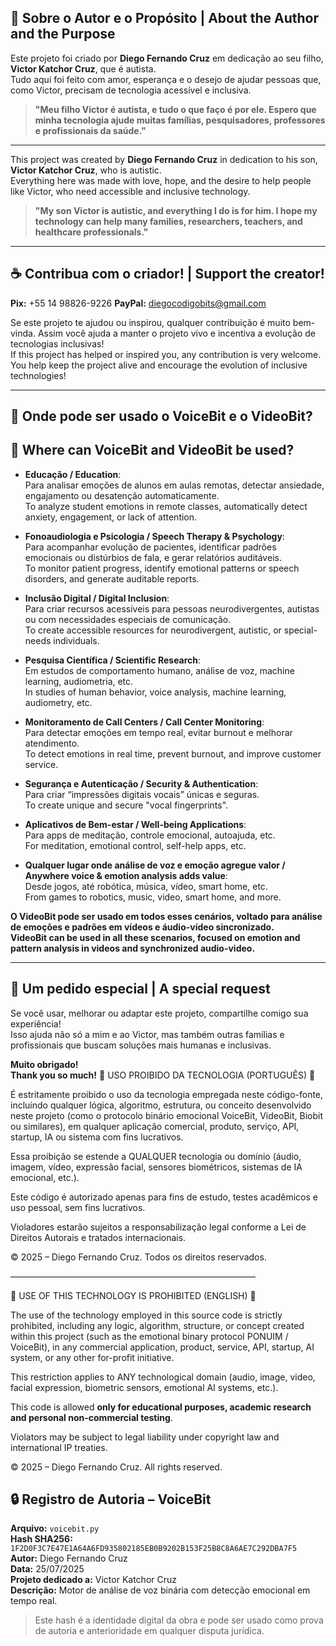 ## 💙 Sobre o Autor e o Propósito | About the Author and the Purpose

Este projeto foi criado por **Diego Fernando Cruz** em dedicação ao seu filho, **Victor Katchor Cruz**, que é autista.  
Tudo aqui foi feito com amor, esperança e o desejo de ajudar pessoas que, como Victor, precisam de tecnologia acessível e inclusiva.

> **"Meu filho Victor é autista, e tudo o que faço é por ele. Espero que minha tecnologia ajude muitas famílias, pesquisadores, professores e profissionais da saúde."**

---

This project was created by **Diego Fernando Cruz** in dedication to his son, **Victor Katchor Cruz**, who is autistic.  
Everything here was made with love, hope, and the desire to help people like Victor, who need accessible and inclusive technology.

> **"My son Victor is autistic, and everything I do is for him. I hope my technology can help many families, researchers, teachers, and healthcare professionals."**

---

## ☕ Contribua com o criador! | Support the creator!

**Pix:** +55 14 98826-9226
**PayPal:** diegocodigobits@gmail.com

Se este projeto te ajudou ou inspirou, qualquer contribuição é muito bem-vinda. Assim você ajuda a manter o projeto vivo e incentiva a evolução de tecnologias inclusivas!  
If this project has helped or inspired you, any contribution is very welcome. You help keep the project alive and encourage the evolution of inclusive technologies!

---

## 🚀 Onde pode ser usado o **VoiceBit** e o **VideoBit**?  
## 🚀 Where can **VoiceBit** and **VideoBit** be used?

- **Educação / Education**:  
  Para analisar emoções de alunos em aulas remotas, detectar ansiedade, engajamento ou desatenção automaticamente.  
  To analyze student emotions in remote classes, automatically detect anxiety, engagement, or lack of attention.

- **Fonoaudiologia e Psicologia / Speech Therapy & Psychology**:  
  Para acompanhar evolução de pacientes, identificar padrões emocionais ou distúrbios de fala, e gerar relatórios auditáveis.  
  To monitor patient progress, identify emotional patterns or speech disorders, and generate auditable reports.

- **Inclusão Digital / Digital Inclusion**:  
  Para criar recursos acessíveis para pessoas neurodivergentes, autistas ou com necessidades especiais de comunicação.  
  To create accessible resources for neurodivergent, autistic, or special-needs individuals.

- **Pesquisa Científica / Scientific Research**:  
  Em estudos de comportamento humano, análise de voz, machine learning, audiometria, etc.  
  In studies of human behavior, voice analysis, machine learning, audiometry, etc.

- **Monitoramento de Call Centers / Call Center Monitoring**:  
  Para detectar emoções em tempo real, evitar burnout e melhorar atendimento.  
  To detect emotions in real time, prevent burnout, and improve customer service.

- **Segurança e Autenticação / Security & Authentication**:  
  Para criar “impressões digitais vocais” únicas e seguras.  
  To create unique and secure "vocal fingerprints".

- **Aplicativos de Bem-estar / Well-being Applications**:  
  Para apps de meditação, controle emocional, autoajuda, etc.  
  For meditation, emotional control, self-help apps, etc.

- **Qualquer lugar onde análise de voz e emoção agregue valor / Anywhere voice & emotion analysis adds value**:  
  Desde jogos, até robótica, música, vídeo, smart home, etc.  
  From games to robotics, music, video, smart home, and more.

**O VideoBit pode ser usado em todos esses cenários, voltado para análise de emoções e padrões em vídeos e áudio-vídeo sincronizado.**  
**VideoBit can be used in all these scenarios, focused on emotion and pattern analysis in videos and synchronized audio-video.**

---

## 💬 Um pedido especial | A special request

Se você usar, melhorar ou adaptar este projeto, compartilhe comigo sua experiência!  
Isso ajuda não só a mim e ao Victor, mas também outras famílias e profissionais que buscam soluções mais humanas e inclusivas.

**Muito obrigado!**  
**Thank you so much!**
🚫 USO PROIBIDO DA TECNOLOGIA (PORTUGUÊS) 🚫

É estritamente proibido o uso da tecnologia empregada neste código-fonte, incluindo qualquer lógica, algoritmo, estrutura, ou conceito desenvolvido neste projeto (como o protocolo binário emocional VoiceBit, VideoBit, Biobit ou similares), em qualquer aplicação comercial, produto, serviço, API, startup, IA ou sistema com fins lucrativos.

Essa proibição se estende a QUALQUER tecnologia ou domínio (áudio, imagem, vídeo, expressão facial, sensores biométricos, sistemas de IA emocional, etc.).

Este código é autorizado apenas para fins de estudo, testes acadêmicos e uso pessoal, sem fins lucrativos.

Violadores estarão sujeitos a responsabilização legal conforme a Lei de Direitos Autorais e tratados internacionais.

© 2025 – Diego Fernando Cruz. Todos os direitos reservados.

––––––––––––––––––––––––––––––––––––––––––––––––––––––––

🚫 USE OF THIS TECHNOLOGY IS PROHIBITED (ENGLISH) 🚫

The use of the technology employed in this source code is strictly prohibited, including any logic, algorithm, structure, or concept created within this project (such as the emotional binary protocol PONUIM / VoiceBit), in any commercial application, product, service, API, startup, AI system, or any other for-profit initiative.

This restriction applies to ANY technological domain (audio, image, video, facial expression, biometric sensors, emotional AI systems, etc.).

This code is allowed **only for educational purposes, academic research and personal non-commercial testing**.

Violators may be subject to legal liability under copyright law and international IP treaties.

© 2025 – Diego Fernando Cruz. All rights reserved.

## 🔒 Registro de Autoria – VoiceBit

**Arquivo:** `voicebit.py`  
**Hash SHA256:** `1F2D0F3C7E47E1A64A6FD935802185EB0B9202B153F25B8C8A6AE7C292DBA7F5`  
**Autor:** Diego Fernando Cruz  
**Data:** 25/07/2025  
**Projeto dedicado a:** Victor Katchor Cruz  
**Descrição:** Motor de análise de voz binária com detecção emocional em tempo real.

> Este hash é a identidade digital da obra e pode ser usado como prova de autoria e anterioridade em qualquer disputa jurídica.

